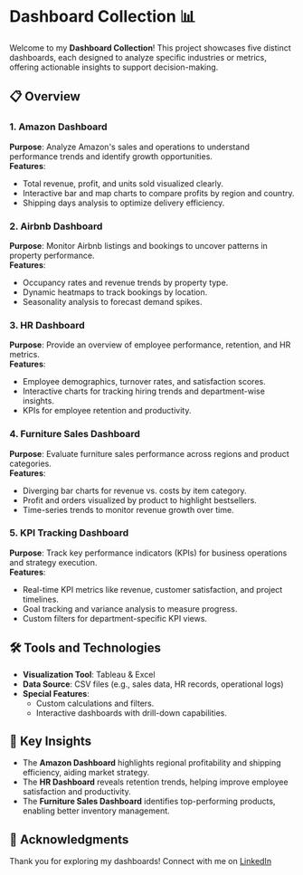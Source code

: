 # Dashboard Collection 📊  

Welcome to my **Dashboard Collection**! This project showcases five distinct dashboards, each designed to analyze specific industries or metrics, offering actionable insights to support decision-making.  

## 📋 Overview  

### 1. **Amazon Dashboard**  
**Purpose**: Analyze Amazon's sales and operations to understand performance trends and identify growth opportunities.  
**Features**:  
- Total revenue, profit, and units sold visualized clearly.  
- Interactive bar and map charts to compare profits by region and country.  
- Shipping days analysis to optimize delivery efficiency.  

### 2. **Airbnb Dashboard**  
**Purpose**: Monitor Airbnb listings and bookings to uncover patterns in property performance.  
**Features**:  
- Occupancy rates and revenue trends by property type.  
- Dynamic heatmaps to track bookings by location.  
- Seasonality analysis to forecast demand spikes.  

### 3. **HR Dashboard**  
**Purpose**: Provide an overview of employee performance, retention, and HR metrics.  
**Features**:  
- Employee demographics, turnover rates, and satisfaction scores.  
- Interactive charts for tracking hiring trends and department-wise insights.  
- KPIs for employee retention and productivity.  

### 4. **Furniture Sales Dashboard**  
**Purpose**: Evaluate furniture sales performance across regions and product categories.  
**Features**:  
- Diverging bar charts for revenue vs. costs by item category.  
- Profit and orders visualized by product to highlight bestsellers.  
- Time-series trends to monitor revenue growth over time.  

### 5. **KPI Tracking Dashboard**  
**Purpose**: Track key performance indicators (KPIs) for business operations and strategy execution.  
**Features**:  
- Real-time KPI metrics like revenue, customer satisfaction, and project timelines.  
- Goal tracking and variance analysis to measure progress.  
- Custom filters for department-specific KPI views.  

## 🛠️ Tools and Technologies  
- **Visualization Tool**: Tableau & Excel  
- **Data Source**: CSV files (e.g., sales data, HR records, operational logs)  
- **Special Features**:  
  - Custom calculations and filters.  
  - Interactive dashboards with drill-down capabilities.  


## 🧩 Key Insights  
- The **Amazon Dashboard** highlights regional profitability and shipping efficiency, aiding market strategy.  
- The **HR Dashboard** reveals retention trends, helping improve employee satisfaction and productivity.  
- The **Furniture Sales Dashboard** identifies top-performing products, enabling better inventory management.  

## 🙌 Acknowledgments  
Thank you for exploring my dashboards! Connect with me on [LinkedIn](https://www.linkedin.com/in/ahmed-abdulwahid/)
